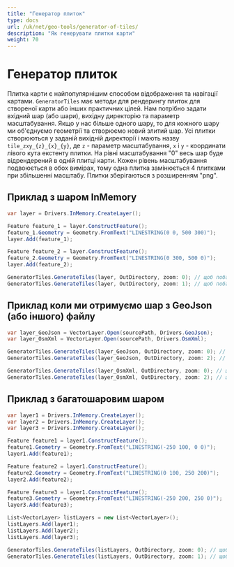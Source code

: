 ```yaml
---
title: "Генератор плиток"
type: docs
url: /uk/net/geo-tools/generator-of-tiles/
description: "Як генерувати плитки карти"
weight: 70
---
```


# Генератор плиток

Плитка карти є найпопулярнішим способом відображення та навігації картами. `GeneratorTiles` має методи для рендерингу плиток для створеної карти або інших практичних цілей.
Нам потрібно задати вхідний шар (або шари), вихідну директорію та параметр масштабування. Якщо у нас більше одного шару, то для кожного шару ми об'єднуємо геометрії та створюємо новий злитий шар. Усі плитки створюються у заданій вихідній директорії і мають назву `tile_zxy_{z}_{x}_{y}`, де `z` - параметр масштабування, `x` і `y` - координати лівого кута екстенту плитки. На рівні масштабування "0" весь шар буде відрендерений в одній плитці карти. Кожен рівень масштабування подвоюється в обох вимірах, тому одна плитка замінюється 4 плитками при збільшенні масштабу. Плитки зберігаються з розширенням "png".

## Приклад з шаром InMemory
```csharp
var layer = Drivers.InMemory.CreateLayer();

Feature feature_1 = layer.ConstructFeature();
feature_1.Geometry = Geometry.FromText("LINESTRING(0 0, 500 300)");
layer.Add(feature_1);

Feature feature_2 = layer.ConstructFeature();
feature_2.Geometry = Geometry.FromText("LINESTRING(0 300, 500 0)");
layer.Add(feature_2);

GeneratorTiles.GenerateTiles(layer, OutDirectory, zoom: 0); // щоб побачити всю плитку
GeneratorTiles.GenerateTiles(layer, OutDirectory, zoom: 1); // щоб побачити 4 плитки
```

## Приклад коли ми отримуємо шар з GeoJson (або іншого) файлу
```csharp
var layer_GeoJson = VectorLayer.Open(sourcePath, Drivers.GeoJson);
var layer_OsmXml = VectorLayer.Open(sourcePath, Drivers.OsmXml);

GeneratorTiles.GenerateTiles(layer_GeoJson, OutDirectory, zoom: 0); // щоб побачити всю плитку
GeneratorTiles.GenerateTiles(layer_GeoJson, OutDirectory, zoom: 2); // щоб побачити 16 плиток

GeneratorTiles.GenerateTiles(layer_OsmXml, OutDirectory, zoom: 0); // щоб побачити всю плитку
GeneratorTiles.GenerateTiles(layer_OsmXml, OutDirectory, zoom: 2); // щоб побачити 16 плиток
```

## Приклад з багатошаровим шаром
```csharp
var layer1 = Drivers.InMemory.CreateLayer();
var layer2 = Drivers.InMemory.CreateLayer();
var layer3 = Drivers.InMemory.CreateLayer();

Feature feature1 = layer1.ConstructFeature();
feature1.Geometry = Geometry.FromText("LINESTRING(-250 100, 0 0)");
layer1.Add(feature1);

Feature feature2 = layer1.ConstructFeature();
feature2.Geometry = Geometry.FromText("LINESTRING(0 100, 250 200)");
layer2.Add(feature2);

Feature feature3 = layer1.ConstructFeature();
feature3.Geometry = Geometry.FromText("LINESTRING(-250 200, 250 0)");
layer3.Add(feature3);

List<VectorLayer> listLayers = new List<VectorLayer>();
listLayers.Add(layer1);
listLayers.Add(layer2);
listLayers.Add(layer3);

GeneratorTiles.GenerateTiles(listLayers, OutDirectory, zoom: 0); // щоб побачити всю плитку
GeneratorTiles.GenerateTiles(listLayers, OutDirectory, zoom: 1); // щоб побачити 4 плитки
```
